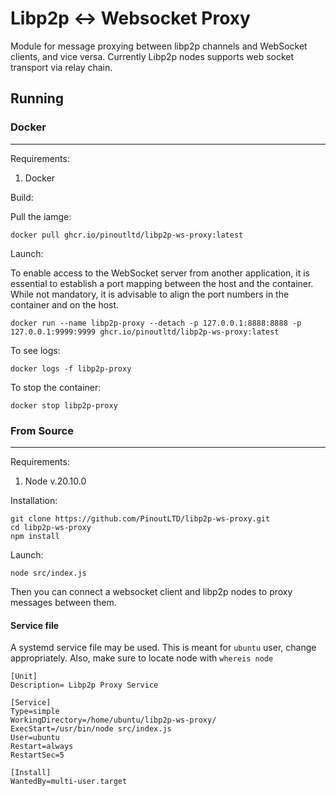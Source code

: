 # Libp2p <-> Websocket Proxy

Module for message proxying between libp2p channels and WebSocket clients, and vice versa. Currently Libp2p nodes supports web socket transport via relay chain.

## Running

### Docker

---

Requirements:
1. Docker

Build:

Pull the iamge:
```
docker pull ghcr.io/pinoutltd/libp2p-ws-proxy:latest
```

Launch:

To enable access to the WebSocket server from another application, it is essential to establish a port mapping between the host and the container. While not mandatory, it is advisable to align the port numbers in the container and on the host.
```
docker run --name libp2p-proxy --detach -p 127.0.0.1:8888:8888 -p 127.0.0.1:9999:9999 ghcr.io/pinoutltd/libp2p-ws-proxy:latest
```

To see logs:
```
docker logs -f libp2p-proxy
```

To stop the container:

```
docker stop libp2p-proxy
```

### From Source
---

Requirements:
1. Node v.20.10.0

Installation:

```
git clone https://github.com/PinoutLTD/libp2p-ws-proxy.git
cd libp2p-ws-proxy
npm install
```

Launch:

```
node src/index.js
```
Then you can connect a websocket client and libp2p nodes to proxy messages between them.

#### Service file
A systemd service file may be used. This is meant for `ubuntu` user, change appropriately. Also, make sure to locate node with `whereis node`
```
[Unit]
Description= Libp2p Proxy Service

[Service]
Type=simple
WorkingDirectory=/home/ubuntu/libp2p-ws-proxy/
ExecStart=/usr/bin/node src/index.js
User=ubuntu
Restart=always
RestartSec=5

[Install]
WantedBy=multi-user.target
```
